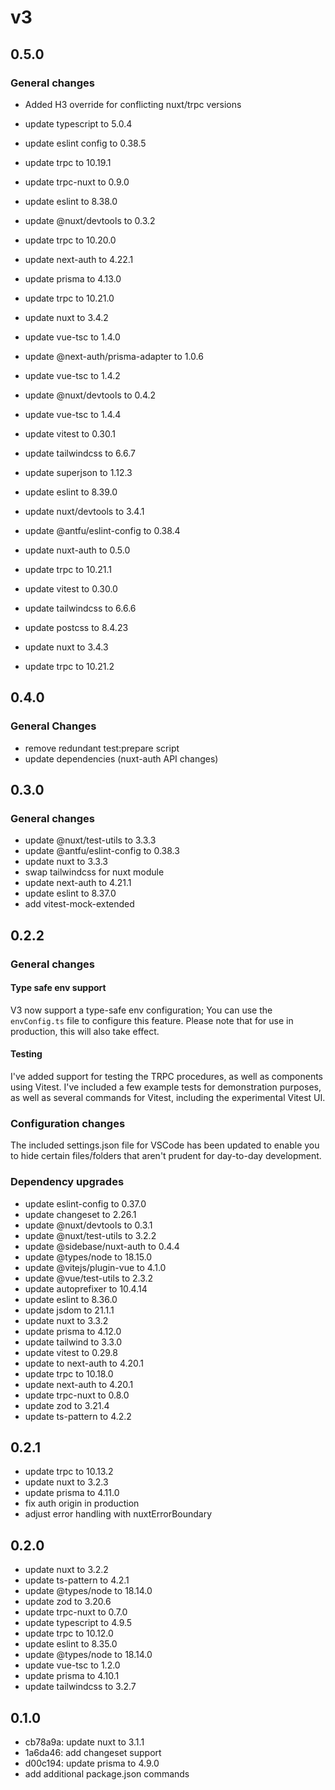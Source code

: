 # v3

## 0.5.0

### General changes

- Added H3 override for conflicting nuxt/trpc versions


- update typescript to 5.0.4
- update eslint config to 0.38.5
- update trpc to 10.19.1
- update trpc-nuxt to 0.9.0
- update eslint to 8.38.0
- update @nuxt/devtools to 0.3.2
- update trpc to 10.20.0
- update next-auth to 4.22.1
- update prisma to 4.13.0
- update trpc to 10.21.0
- update nuxt to 3.4.2
- update vue-tsc to 1.4.0
- update @next-auth/prisma-adapter to 1.0.6
- update vue-tsc to 1.4.2
- update @nuxt/devtools to 0.4.2
- update vue-tsc to 1.4.4
- update vitest to 0.30.1
- update tailwindcss to 6.6.7
- update superjson to 1.12.3
- update eslint to 8.39.0
- update nuxt/devtools to 3.4.1
- update @antfu/eslint-config to 0.38.4
- update nuxt-auth to 0.5.0
- update trpc to 10.21.1
- update vitest to 0.30.0
- update tailwindcss to 6.6.6
- update postcss to 8.4.23
- update nuxt to 3.4.3
- update trpc to 10.21.2

## 0.4.0

### General Changes

- remove redundant test:prepare script
- update dependencies (nuxt-auth API changes)

## 0.3.0

### General changes

- update @nuxt/test-utils to 3.3.3
- update @antfu/eslint-config to 0.38.3
- update nuxt to 3.3.3
- swap tailwindcss for nuxt module
- update next-auth to 4.21.1
- update eslint to 8.37.0
- add vitest-mock-extended

## 0.2.2

### General changes

#### Type safe env support

V3 now support a type-safe env configuration; You can use the `envConfig.ts` file to
configure this feature. Please note that for use in production, this will also take effect.

#### Testing

I've added support for testing the TRPC procedures, as well as components using Vitest.
I've included a few example tests for demonstration purposes, as well as several commands for Vitest,
including the experimental Vitest UI.

### Configuration changes

The included settings.json file for VSCode has been updated to enable you to hide certain files/folders
that aren't prudent for day-to-day development.

### Dependency upgrades

- update eslint-config to 0.37.0
- update changeset to 2.26.1
- update @nuxt/devtools to 0.3.1
- update @nuxt/test-utils to 3.2.2
- update @sidebase/nuxt-auth to 0.4.4
- update @types/node to 18.15.0
- update @vitejs/plugin-vue to 4.1.0
- update @vue/test-utils to 2.3.2
- update autoprefixer to 10.4.14
- update eslint to 8.36.0
- update jsdom to 21.1.1
- update nuxt to 3.3.2
- update prisma to 4.12.0
- update tailwind to 3.3.0
- update vitest to 0.29.8
- update to next-auth to 4.20.1
- update trpc to 10.18.0
- update next-auth to 4.20.1
- update trpc-nuxt to 0.8.0
- update zod to 3.21.4
- update ts-pattern to 4.2.2

## 0.2.1

- update trpc to 10.13.2
- update nuxt to 3.2.3
- update prisma to 4.11.0
- fix auth origin in production
- adjust error handling with nuxtErrorBoundary

## 0.2.0

- update nuxt to 3.2.2
- update ts-pattern to 4.2.1
- update @types/node to 18.14.0
- update zod to 3.20.6
- update trpc-nuxt to 0.7.0
- update typescript to 4.9.5
- update trpc to 10.12.0
- update eslint to 8.35.0
- update @types/node to 18.14.0
- update vue-tsc to 1.2.0
- update prisma to 4.10.1
- update tailwindcss to 3.2.7

## 0.1.0

- cb78a9a: update nuxt to 3.1.1
- 1a6da46: add changeset support
- d00c194: update prisma to 4.9.0
- add additional package.json commands
